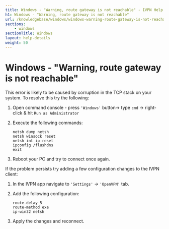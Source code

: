```yaml
---
title: Windows - "Warning, route gateway is not reachable" - IVPN Help
h1: Windows - "Warning, route gateway is not reachable"
url: /knowledgebase/windows/windows-warning-route-gateway-is-not-reachable/
sections:
    - windows
sectionTitle: Windows
layout: help-details
weight: 50
---
```

# Windows - "Warning, route gateway is not reachable"

This error is likely to be caused by corruption in the TCP stack on your system. To resolve this try the following:

1.  Open command console - press `'Windows'` button-> type `cmd` -> right-click & hit `Run as Administrator`

2.  Execute the following commands:

    ```
    netsh dump netsh
    netsh winsock reset
    netsh int ip reset
    ipconfig /flushdns
    exit
    ```

3.  Reboot your PC and try to connect once again.

If the problem persists try adding a few configuration changes to the IVPN client:

1.  In the IVPN app navigate to `'Settings'` -> `'OpenVPN'` tab.

2.  Add the following configuration:

    ```
    route-delay 5
    route-method exe
    ip-win32 netsh
    ```

3.  Apply the changes and reconnect.
